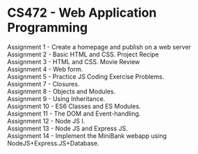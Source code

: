 # CS472 - Web Application Programming

Assignment 1 - Create a homepage and publish on a web server<br />
Assignment 2 - Basic HTML and CSS. Project Recipe<br />
Assignment 3 - HTML and CSS. Movie Review<br />
Assignment 4 - Web form.<br />
Assignment 5 - Practice JS Coding Exercise Problems.<br />
Assignment 7 - Closures.<br />
Assignment 8 - Objects and Modules.<br />
Assignment 9 - Using Inheritance.<br />
Assignment 10 - ES6 Classes and ES Modules.<br />
Assignment 11 - The DOM and Event-handling.<br />
Assignment 12 - Node JS I. <br />
Assignment 13 - Node JS and Express JS. <br />
Assignment 14 - Implement the MiniBank webapp using NodeJS+Express.JS+Database. <br />

